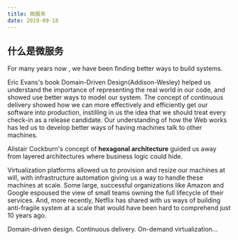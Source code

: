```yaml
---
title: 微服务
date: 2019-09-18
---
```


## 什么是微服务

For many years now , we have been finding better ways to build systems.

Eric Evans's book Domain-Driven Design(Addison-Wesley) helped us understand the importance of representing the real world in our code, and showed use better ways to model our system. The concept of continuous delivery showed how we can more effectively and efficiently get our software into production, instilling in us the idea that we should treat every check-in as a release candidate. Our understanding of how the Web works has led us to develop better ways of having machines talk to other machines.

Alistair Cockburn's concept of **hexagonal architecture** guided us away from layered architectures where business logic could hide.

Virtualization platforms allowed us to provision and resize our machines at will, with infrastructure automation giving us a way to handle these machines at scale. Some large, successful organizations like Amazon and Google espoused the view of small teams owning the full lifecycle of their services. And, more recently, Netflix has shared with us ways of building anti-fragile system at a scale that would have been hard to comprehend just 10 years ago.

Domain-driven design. Continuous delivery. On-demand virtualization...